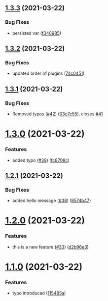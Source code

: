 ## [1.3.3](https://github.com/daylesalmon/gh-action-test-repo/compare/v1.3.2...v1.3.3) (2021-03-22)


### Bug Fixes

* persisted var ([f340985](https://github.com/daylesalmon/gh-action-test-repo/commit/f34098543f52303be8ba38a4003116c40f392245))

## [1.3.2](https://github.com/daylesalmon/gh-action-test-repo/compare/v1.3.1...v1.3.2) (2021-03-22)


### Bug Fixes

* updated order of plugins ([74c0451](https://github.com/daylesalmon/gh-action-test-repo/commit/74c0451bc9496f9e2c6b3d95ddd46d01e251da6b))

## [1.3.1](https://github.com/daylesalmon/gh-action-test-repo/compare/v1.3.0...v1.3.1) (2021-03-22)


### Bug Fixes

* Removed typos ([#42](https://github.com/daylesalmon/gh-action-test-repo/issues/42)) ([03c7c55](https://github.com/daylesalmon/gh-action-test-repo/commit/03c7c55a60be2cfef2eab2bb37d41fec12922080)), closes [#41](https://github.com/daylesalmon/gh-action-test-repo/issues/41)

# [1.3.0](https://github.com/daylesalmon/gh-action-test-repo/compare/v1.2.1...v1.3.0) (2021-03-22)


### Features

* added typo ([#39](https://github.com/daylesalmon/gh-action-test-repo/issues/39)) ([fc8708c](https://github.com/daylesalmon/gh-action-test-repo/commit/fc8708cfd9d15ddd8d477963abbd8fa15c9061c3))

## [1.2.1](https://github.com/daylesalmon/gh-action-test-repo/compare/v1.2.0...v1.2.1) (2021-03-22)


### Bug Fixes

* added hello message ([#38](https://github.com/daylesalmon/gh-action-test-repo/issues/38)) ([8574b47](https://github.com/daylesalmon/gh-action-test-repo/commit/8574b47a40537f086ca24c45f964001e11c04cff))

# [1.2.0](https://github.com/daylesalmon/gh-action-test-repo/compare/v1.1.0...v1.2.0) (2021-03-22)


### Features

* this is a new feature ([#33](https://github.com/daylesalmon/gh-action-test-repo/issues/33)) ([d2b96e3](https://github.com/daylesalmon/gh-action-test-repo/commit/d2b96e3ff1a56a2dc377cb1d88179324a3421218))

# [1.1.0](https://github.com/daylesalmon/gh-action-test-repo/compare/v1.0.5...v1.1.0) (2021-03-22)


### Features

* typo introduced ([115485a](https://github.com/daylesalmon/gh-action-test-repo/commit/115485ae233ca0a330f4c7ee46779ab5407ed079))
